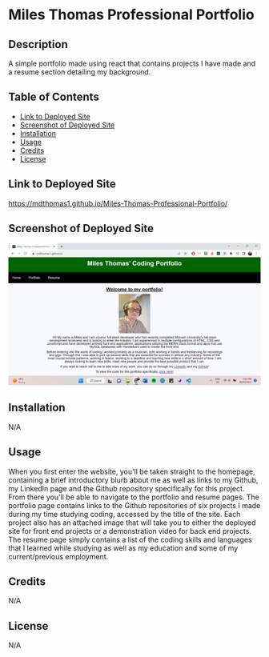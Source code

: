 # Miles Thomas Professional Portfolio

## Description
A simple portfolio made using react that contains projects I have made and a resume section detailing my background.

## Table of Contents
* [Link to Deployed Site](#Link-to-Deployed-Site)
* [Screenshot of Deployed Site](#Screenshot-of-Deployed-Site)
* [Installation](#Installation)
* [Usage](#Usage)
* [Credits](#Credits)
* [License](#License)

## Link to Deployed Site
https://mdthomas1.github.io/Miles-Thomas-Professional-Portfolio/

## Screenshot of Deployed Site
<img src=./src/images/main-screenshot.png>

## Installation
N/A

## Usage
When you first enter the website, you'll be taken straight to the homepage, containing a brief introductory blurb about me as well as links to my Github, my LinkedIn page and the Github repository specifically for this project. From there you'll be able to navigate to the portfolio and resume pages. The portfolio page contains links to the Github repositories of six projects I made during my time studying coding, accessed by the title of the site. Each project also has an attached image that will take you to either the deployed site for front end projects or a demonstration video for back end projects. The resume page simply contains a list of the coding skills and languages that I learned while studying as well as my education and some of my current/previous employment.

## Credits
N/A

## License
N/A
